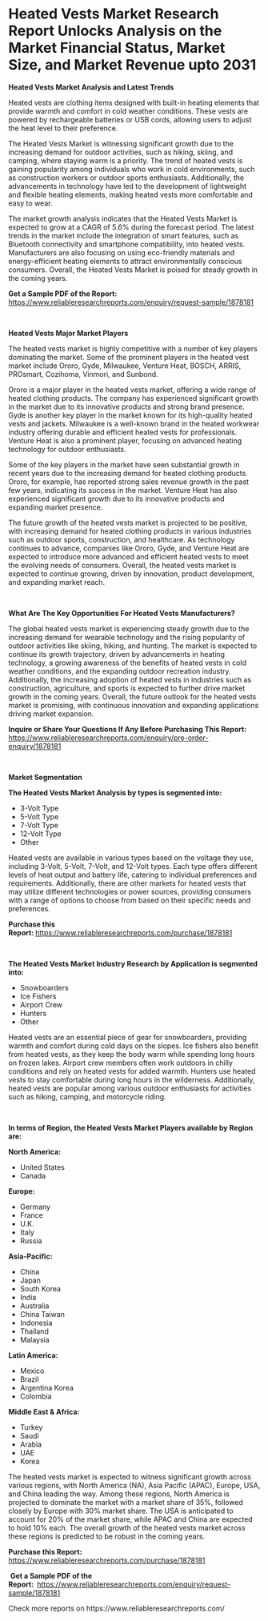 <p><h1>Heated Vests Market Research Report Unlocks Analysis on the Market Financial Status, Market Size, and Market Revenue upto 2031</h1></p><p><strong>Heated Vests Market Analysis and Latest Trends</strong></p>
<p><p>Heated vests are clothing items designed with built-in heating elements that provide warmth and comfort in cold weather conditions. These vests are powered by rechargeable batteries or USB cords, allowing users to adjust the heat level to their preference.</p><p>The Heated Vests Market is witnessing significant growth due to the increasing demand for outdoor activities, such as hiking, skiing, and camping, where staying warm is a priority. The trend of heated vests is gaining popularity among individuals who work in cold environments, such as construction workers or outdoor sports enthusiasts. Additionally, the advancements in technology have led to the development of lightweight and flexible heating elements, making heated vests more comfortable and easy to wear.</p><p>The market growth analysis indicates that the Heated Vests Market is expected to grow at a CAGR of 5.6% during the forecast period. The latest trends in the market include the integration of smart features, such as Bluetooth connectivity and smartphone compatibility, into heated vests. Manufacturers are also focusing on using eco-friendly materials and energy-efficient heating elements to attract environmentally conscious consumers. Overall, the Heated Vests Market is poised for steady growth in the coming years.</p></p>
<p><strong>Get a Sample PDF of the Report:&nbsp;</strong> <a href="https://www.reliableresearchreports.com/enquiry/request-sample/1878181">https://www.reliableresearchreports.com/enquiry/request-sample/1878181</a></p>
<p>&nbsp;</p>
<p><strong>Heated Vests Major Market Players</strong></p>
<p><p>The heated vests market is highly competitive with a number of key players dominating the market. Some of the prominent players in the heated vest market include Ororo, Gyde, Milwaukee, Venture Heat, BOSCH, ARRIS, PROsmart, Cozihoma, Vinmori, and Sunbond.</p><p>Ororo is a major player in the heated vests market, offering a wide range of heated clothing products. The company has experienced significant growth in the market due to its innovative products and strong brand presence. Gyde is another key player in the market known for its high-quality heated vests and jackets. Milwaukee is a well-known brand in the heated workwear industry offering durable and efficient heated vests for professionals. Venture Heat is also a prominent player, focusing on advanced heating technology for outdoor enthusiasts.</p><p>Some of the key players in the market have seen substantial growth in recent years due to the increasing demand for heated clothing products. Ororo, for example, has reported strong sales revenue growth in the past few years, indicating its success in the market. Venture Heat has also experienced significant growth due to its innovative products and expanding market presence.</p><p>The future growth of the heated vests market is projected to be positive, with increasing demand for heated clothing products in various industries such as outdoor sports, construction, and healthcare. As technology continues to advance, companies like Ororo, Gyde, and Venture Heat are expected to introduce more advanced and efficient heated vests to meet the evolving needs of consumers. Overall, the heated vests market is expected to continue growing, driven by innovation, product development, and expanding market reach.</p></p>
<p>&nbsp;</p>
<p><strong>What Are The Key Opportunities For Heated Vests Manufacturers?</strong></p>
<p><p>The global heated vests market is experiencing steady growth due to the increasing demand for wearable technology and the rising popularity of outdoor activities like skiing, hiking, and hunting. The market is expected to continue its growth trajectory, driven by advancements in heating technology, a growing awareness of the benefits of heated vests in cold weather conditions, and the expanding outdoor recreation industry. Additionally, the increasing adoption of heated vests in industries such as construction, agriculture, and sports is expected to further drive market growth in the coming years. Overall, the future outlook for the heated vests market is promising, with continuous innovation and expanding applications driving market expansion.</p></p>
<p><strong>Inquire or Share Your Questions If Any Before Purchasing This Report:</strong> <a href="https://www.reliableresearchreports.com/enquiry/pre-order-enquiry/1878181">https://www.reliableresearchreports.com/enquiry/pre-order-enquiry/1878181</a></p>
<p>&nbsp;</p>
<p><strong>Market Segmentation</strong></p>
<p><strong>The Heated Vests Market Analysis by types is segmented into:</strong></p>
<p><ul><li>3-Volt Type</li><li>5-Volt Type</li><li>7-Volt Type</li><li>12-Volt Type</li><li>Other</li></ul></p>
<p><p>Heated vests are available in various types based on the voltage they use, including 3-Volt, 5-Volt, 7-Volt, and 12-Volt types. Each type offers different levels of heat output and battery life, catering to individual preferences and requirements. Additionally, there are other markets for heated vests that may utilize different technologies or power sources, providing consumers with a range of options to choose from based on their specific needs and preferences.</p></p>
<p><strong>Purchase this Report:&nbsp;</strong><a href="https://www.reliableresearchreports.com/purchase/1878181">https://www.reliableresearchreports.com/purchase/1878181</a></p>
<p>&nbsp;</p>
<p><strong>The Heated Vests Market Industry Research by Application is segmented into:</strong></p>
<p><ul><li>Snowboarders</li><li>Ice Fishers</li><li>Airport Crew</li><li>Hunters</li><li>Other</li></ul></p>
<p><p>Heated vests are an essential piece of gear for snowboarders, providing warmth and comfort during cold days on the slopes. Ice fishers also benefit from heated vests, as they keep the body warm while spending long hours on frozen lakes. Airport crew members often work outdoors in chilly conditions and rely on heated vests for added warmth. Hunters use heated vests to stay comfortable during long hours in the wilderness. Additionally, heated vests are popular among various outdoor enthusiasts for activities such as hiking, camping, and motorcycle riding.</p></p>
<p>&nbsp;</p>
<p><strong>In terms of Region, the Heated Vests Market Players available by Region are:</strong></p>
<p>
    <p> <strong> North America: </strong>
        <ul>
            <li>United States</li>
            <li>Canada</li>
        </ul>
        </p> 
    <p> <strong> Europe: </strong>
        <ul>
            <li>Germany</li>
            <li>France</li>
            <li>U.K.</li>
            <li>Italy</li>
            <li>Russia</li>
        </ul>
        </p> 
    <p> <strong> Asia-Pacific: </strong>
        <ul>
            <li>China</li>
            <li>Japan</li>
            <li>South Korea</li>
            <li>India</li>
            <li>Australia</li>
            <li>China Taiwan</li>
            <li>Indonesia</li>
            <li>Thailand</li>
            <li>Malaysia</li>
        </ul>
        </p> 
    <p> <strong> Latin America: </strong>
        <ul>
            <li>Mexico</li>
            <li>Brazil</li>
            <li>Argentina Korea</li>
            <li>Colombia</li>
        </ul>
        </p> 
    <p> <strong> Middle East & Africa: </strong>
        <ul>
            <li>Turkey</li>
            <li>Saudi</li>
            <li>Arabia</li>
            <li>UAE</li>
            <li>Korea</li>
        </ul>
    </p>
    </p>
<p><p>The heated vests market is expected to witness significant growth across various regions, with North America (NA), Asia Pacific (APAC), Europe, USA, and China leading the way. Among these regions, North America is projected to dominate the market with a market share of 35%, followed closely by Europe with 30% market share. The USA is anticipated to account for 20% of the market share, while APAC and China are expected to hold 10% each. The overall growth of the heated vests market across these regions is predicted to be robust in the coming years.</p></p>
<p><strong>Purchase this Report: </strong><a href="https://www.reliableresearchreports.com/purchase/1878181">https://www.reliableresearchreports.com/purchase/1878181</a></p>
<p>&nbsp;<strong>Get a Sample PDF of the Report:&nbsp;&nbsp;</strong><a href="https://www.reliableresearchreports.com/enquiry/request-sample/1878181">https://www.reliableresearchreports.com/enquiry/request-sample/1878181</a></p>
<p><strong></strong></p>
<p>Check more reports on https://www.reliableresearchreports.com/</p>